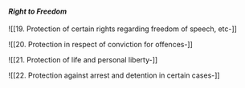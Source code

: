 #### **_Right to Freedom_**
![[19. Protection of certain rights regarding freedom of speech, etc-]]

![[20. Protection in respect of conviction for offences-]]

![[21. Protection of life and personal liberty-]]

![[22. Protection against arrest and detention in certain cases-]]